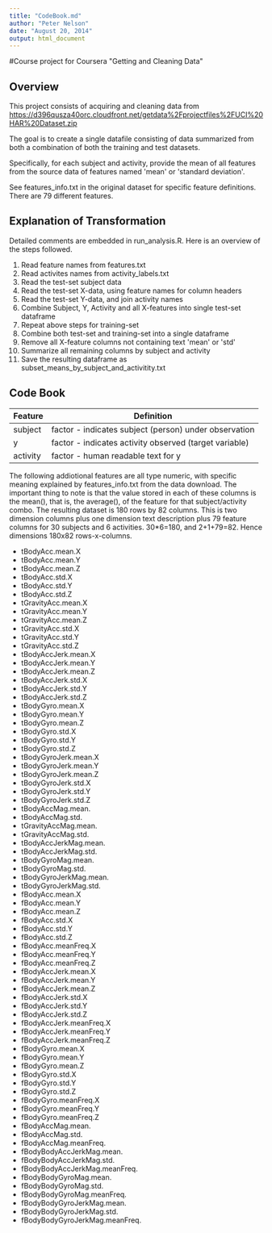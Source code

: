 ```yaml
---
title: "CodeBook.md"
author: "Peter Nelson"
date: "August 20, 2014"
output: html_document
---
```


#Course project for Coursera "Getting and Cleaning Data"    

## Overview

This project consists of acquiring and cleaning data from 
https://d396qusza40orc.cloudfront.net/getdata%2Fprojectfiles%2FUCI%20HAR%20Dataset.zip

The goal is to create a single datafile consisting of data summarized from both
a combination of both the training and test datasets. 

Specifically, for each subject and activity, provide the mean of all
features from the source data of features named 'mean' or 'standard deviation'.

See features_info.txt in the original dataset for specific feature definitions.
There are 79 different features.

## Explanation of Transformation ##

Detailed comments are embedded in run_analysis.R. Here is an overview of the
steps followed.

1. Read feature names from features.txt
2. Read activites names from activity_labels.txt
3. Read the test-set subject data
4. Read the test-set X-data, using feature names for column headers
5. Read the test-set Y-data, and join activity names
6. Combine Subject, Y, Activity and all X-features into single test-set dataframe
7. Repeat above steps for training-set
8. Combine both test-set and training-set into a single dataframe
9. Remove all X-feature columns not containing text 'mean' or 'std'
10. Summarize all remaining columns by subject and activity
11. Save the resulting dataframe as subset_means_by_subject_and_activitity.txt





## Code Book ##

Feature           | Definition
-------           | ----------
subject           | factor - indicates subject (person) under observation
y                 | factor - indicates activity observed (target variable)
activity          | factor - human readable text for y

The following addiotional features are all type numeric, with specific meaning
explained by features_info.txt from the data download. The important thing 
to note is that the value stored in each of these columns is the mean(), that
is, the average(), of the feature for that subject/activity combo. The resulting
dataset is 180 rows by 82 columns. This is two dimension columns plus one
dimension text description plus 79 feature columns for 30 subjects and 6 
activities. 30*6=180, and 2+1+79=82. Hence dimensions 180x82 rows-x-columns.

* tBodyAcc.mean.X
* tBodyAcc.mean.Y
* tBodyAcc.mean.Z
* tBodyAcc.std.X
* tBodyAcc.std.Y
* tBodyAcc.std.Z
* tGravityAcc.mean.X
* tGravityAcc.mean.Y
* tGravityAcc.mean.Z
* tGravityAcc.std.X
* tGravityAcc.std.Y
* tGravityAcc.std.Z
* tBodyAccJerk.mean.X
* tBodyAccJerk.mean.Y
* tBodyAccJerk.mean.Z
* tBodyAccJerk.std.X
* tBodyAccJerk.std.Y
* tBodyAccJerk.std.Z
* tBodyGyro.mean.X
* tBodyGyro.mean.Y
* tBodyGyro.mean.Z
* tBodyGyro.std.X
* tBodyGyro.std.Y
* tBodyGyro.std.Z
* tBodyGyroJerk.mean.X
* tBodyGyroJerk.mean.Y
* tBodyGyroJerk.mean.Z
* tBodyGyroJerk.std.X
* tBodyGyroJerk.std.Y
* tBodyGyroJerk.std.Z
* tBodyAccMag.mean.
* tBodyAccMag.std.
* tGravityAccMag.mean.
* tGravityAccMag.std.
* tBodyAccJerkMag.mean.
* tBodyAccJerkMag.std.
* tBodyGyroMag.mean.
* tBodyGyroMag.std.
* tBodyGyroJerkMag.mean.
* tBodyGyroJerkMag.std.
* fBodyAcc.mean.X
* fBodyAcc.mean.Y
* fBodyAcc.mean.Z
* fBodyAcc.std.X
* fBodyAcc.std.Y
* fBodyAcc.std.Z
* fBodyAcc.meanFreq.X
* fBodyAcc.meanFreq.Y
* fBodyAcc.meanFreq.Z
* fBodyAccJerk.mean.X
* fBodyAccJerk.mean.Y
* fBodyAccJerk.mean.Z
* fBodyAccJerk.std.X
* fBodyAccJerk.std.Y
* fBodyAccJerk.std.Z
* fBodyAccJerk.meanFreq.X
* fBodyAccJerk.meanFreq.Y
* fBodyAccJerk.meanFreq.Z
* fBodyGyro.mean.X
* fBodyGyro.mean.Y
* fBodyGyro.mean.Z
* fBodyGyro.std.X
* fBodyGyro.std.Y
* fBodyGyro.std.Z
* fBodyGyro.meanFreq.X
* fBodyGyro.meanFreq.Y
* fBodyGyro.meanFreq.Z
* fBodyAccMag.mean.
* fBodyAccMag.std.
* fBodyAccMag.meanFreq.
* fBodyBodyAccJerkMag.mean.
* fBodyBodyAccJerkMag.std.
* fBodyBodyAccJerkMag.meanFreq.
* fBodyBodyGyroMag.mean.
* fBodyBodyGyroMag.std.
* fBodyBodyGyroMag.meanFreq.
* fBodyBodyGyroJerkMag.mean.
* fBodyBodyGyroJerkMag.std.
* fBodyBodyGyroJerkMag.meanFreq.

